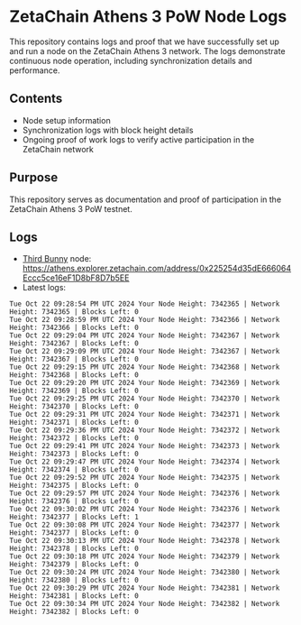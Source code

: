# ZetaChain Athens 3 PoW Node Logs
This repository contains logs and proof that we have successfully set up and run a node on the ZetaChain Athens 3 network. The logs demonstrate continuous node operation, including synchronization details and performance.

## Contents
- Node setup information
- Synchronization logs with block height details
- Ongoing proof of work logs to verify active participation in the ZetaChain network

## Purpose
This repository serves as documentation and proof of participation in the ZetaChain Athens 3 PoW testnet.

## Logs

- [Third Bunny](https://thirdbunny.xyz/) node: https://athens.explorer.zetachain.com/address/0x225254d35dE666064Eccc5ce16eF1D8bF8D7b5EE
- Latest logs:
```
Tue Oct 22 09:28:54 PM UTC 2024 Your Node Height: 7342365 | Network Height: 7342365 | Blocks Left: 0
Tue Oct 22 09:28:59 PM UTC 2024 Your Node Height: 7342366 | Network Height: 7342366 | Blocks Left: 0
Tue Oct 22 09:29:04 PM UTC 2024 Your Node Height: 7342367 | Network Height: 7342367 | Blocks Left: 0
Tue Oct 22 09:29:09 PM UTC 2024 Your Node Height: 7342367 | Network Height: 7342367 | Blocks Left: 0
Tue Oct 22 09:29:15 PM UTC 2024 Your Node Height: 7342368 | Network Height: 7342368 | Blocks Left: 0
Tue Oct 22 09:29:20 PM UTC 2024 Your Node Height: 7342369 | Network Height: 7342369 | Blocks Left: 0
Tue Oct 22 09:29:25 PM UTC 2024 Your Node Height: 7342370 | Network Height: 7342370 | Blocks Left: 0
Tue Oct 22 09:29:31 PM UTC 2024 Your Node Height: 7342371 | Network Height: 7342371 | Blocks Left: 0
Tue Oct 22 09:29:36 PM UTC 2024 Your Node Height: 7342372 | Network Height: 7342372 | Blocks Left: 0
Tue Oct 22 09:29:41 PM UTC 2024 Your Node Height: 7342373 | Network Height: 7342373 | Blocks Left: 0
Tue Oct 22 09:29:47 PM UTC 2024 Your Node Height: 7342374 | Network Height: 7342374 | Blocks Left: 0
Tue Oct 22 09:29:52 PM UTC 2024 Your Node Height: 7342375 | Network Height: 7342375 | Blocks Left: 0
Tue Oct 22 09:29:57 PM UTC 2024 Your Node Height: 7342376 | Network Height: 7342376 | Blocks Left: 0
Tue Oct 22 09:30:02 PM UTC 2024 Your Node Height: 7342376 | Network Height: 7342377 | Blocks Left: 1
Tue Oct 22 09:30:08 PM UTC 2024 Your Node Height: 7342377 | Network Height: 7342377 | Blocks Left: 0
Tue Oct 22 09:30:13 PM UTC 2024 Your Node Height: 7342378 | Network Height: 7342378 | Blocks Left: 0
Tue Oct 22 09:30:18 PM UTC 2024 Your Node Height: 7342379 | Network Height: 7342379 | Blocks Left: 0
Tue Oct 22 09:30:24 PM UTC 2024 Your Node Height: 7342380 | Network Height: 7342380 | Blocks Left: 0
Tue Oct 22 09:30:29 PM UTC 2024 Your Node Height: 7342381 | Network Height: 7342381 | Blocks Left: 0
Tue Oct 22 09:30:34 PM UTC 2024 Your Node Height: 7342382 | Network Height: 7342382 | Blocks Left: 0
```

